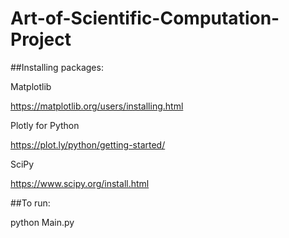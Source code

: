 # Art-of-Scientific-Computation-Project

##Installing packages:

Matplotlib

https://matplotlib.org/users/installing.html

Plotly for Python

https://plot.ly/python/getting-started/

SciPy

https://www.scipy.org/install.html

##To run:

python Main.py

